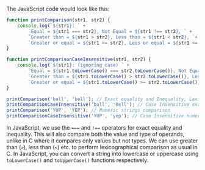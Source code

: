 The JavaScript code would look like this:

```javascript
function printComparison(str1, str2) {
    console.log(`${str1}: ` +
        `Equal = ${str1 === str2}, Not Equal = ${str1 !== str2}, ` + 
        `Greater than = ${str1 > str2}, Less than = ${str1 < str2}, `+  
        `Greater or equal = ${str1 >= str2}, Less or equal = ${str1 <= str2}`); 
}

function printComparisonCaseInsensitive(str1, str2) {
    console.log(`${str1}: (ignoring case) ` +
        `Equal = ${str1.toLowerCase() === str2.toLowerCase()}, Not Equal = ${str1.toLowerCase() !== str2.toLowerCase()}, ` + 
        `Greater than = ${str1.toLowerCase() > str2.toLowerCase()}, Less than = ${str1.toLowerCase() < str2.toLowerCase()}, `+  
        `Greater or equal = ${str1.toLowerCase() >= str2.toLowerCase()}, Less or equal = ${str1.toLowerCase() <= str2<｜begin▁of▁sentence｜>.toLowerCase()}`); 
}

printComparison('ball', 'bell'); // Exact equality and Inequality, Lexicographical comparison
printComparisonCaseInsensitive('ball', 'Bell'); // Case Insensitive exact equality and Inequality, Case insensitive lexicographical comparison
printComparison('YUP', 'YEP'); // Numeric strings comparison
printComparisonCaseInsensitive('YUP', 'yep'); // Case Insensitive numeric strings comparison
```
In JavaScript, we use the `===` and `!==` operators for exact equality and inequality. This will also compare both the value and type of operands, unlike in C where it compares only values but not types. We can use greater than (`>`), less than (`<`) etc. to perform lexicographical comparison as usual in C. In JavaScript, you can convert a string into lowercase or uppercase using `toLowerCase()` and `toUpperCase()` functions respectively.

